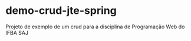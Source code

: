 # demo-crud-jte-spring
Projeto de exemplo de um crud para a disciplina de Programação Web do IFBA SAJ
